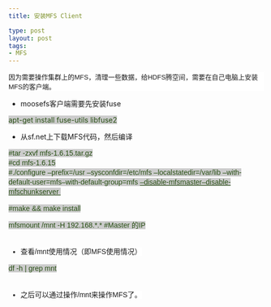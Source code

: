 ```yaml
--- 
title: 安装MFS Client

type: post
layout: post
tags: 
- MFS
---
```

<h2 style="background-color: white; font-family: 'Palatino Linotype', Georgia, Tahoma, 'Century Schoolbook L', Arial, Helvetica; margin-bottom: 0.2em; margin-left: 0px; margin-right: 0px; margin-top: 0.5em; padding-bottom: 0px; padding-left: 0px; padding-right: 0px; padding-top: 0px;"><span style="font-size: small; font-weight: normal;">因为需要操作集群上的MFS，清理一些数据，给HDFS腾空间，需要在自己电脑上安装MFS的客户端。</span></h2><div style="background-color: white; font-family: 'Lucida Grande', 'Lucida Sans Unicode', Arial, Helvetica, Sans, FreeSans, Jamrul, Garuda, Kalimati; line-height: 19px; margin-bottom: 1em; margin-top: 0.4em; padding-bottom: 0px; padding-left: 0px; padding-right: 0px; padding-top: 0px;"></div><ul><li>moosefs客户端需要先安装fuse</li></ul><span style="background-color: #cccccc; color: #274e13;">apt-get install fuse-utils libfuse2</span><br /><div style="background-color: white; font-family: 'Lucida Grande', 'Lucida Sans Unicode', Arial, Helvetica, Sans, FreeSans, Jamrul, Garuda, Kalimati; line-height: 19px; margin-bottom: 1em; margin-top: 0.4em; padding-bottom: 0px; padding-left: 0px; padding-right: 0px; padding-top: 0px;"></div><ul><li>从sf.net上下载MFS代码，然后编译</li></ul><div style="font-family: 'Lucida Grande', 'Lucida Sans Unicode', Arial, Helvetica, Sans, FreeSans, Jamrul, Garuda, Kalimati; line-height: 19px; margin-bottom: 1em; margin-top: 0.4em; padding-bottom: 0px; padding-left: 0px; padding-right: 0px; padding-top: 0px;"><span style="background-color: #cccccc;"><span style="color: #274e13;">#tar -zxvf mfs-1.6.15.tar.gz<br style="margin-bottom: 0px; margin-left: 0px; margin-right: 0px; margin-top: 0px; padding-bottom: 0px; padding-left: 0px; padding-right: 0px; padding-top: 0px;" />#cd mfs-1.6.15<br style="margin-bottom: 0px; margin-left: 0px; margin-right: 0px; margin-top: 0px; padding-bottom: 0px; padding-left: 0px; padding-right: 0px; padding-top: 0px;" />#./configure –prefix=/usr –sysconfdir=/etc/mfs –localstatedir=/var/lib –with-default-user=mfs–with-default-group=mfs <span style="margin-bottom: 0px; margin-left: 0px; margin-right: 0px; margin-top: 0px; padding-bottom: 0px; padding-left: 0px; padding-right: 0px; padding-top: 0px; text-decoration: underline;">–disable-mfsmaster–disable-mfschunkserver </span></span></span></div><div style="font-family: 'Lucida Grande', 'Lucida Sans Unicode', Arial, Helvetica, Sans, FreeSans, Jamrul, Garuda, Kalimati; line-height: 19px; margin-bottom: 1em; margin-top: 0.4em; padding-bottom: 0px; padding-left: 0px; padding-right: 0px; padding-top: 0px;"><span style="background-color: #cccccc;"><span style="color: #274e13;">#make && make install</span></span></div><div style="font-family: 'Lucida Grande', 'Lucida Sans Unicode', Arial, Helvetica, Sans, FreeSans, Jamrul, Garuda, Kalimati; line-height: 19px; margin-bottom: 1em; margin-top: 0.4em; padding-bottom: 0px; padding-left: 0px; padding-right: 0px; padding-top: 0px;"><span style="background-color: #cccccc;"><span style="color: #274e13;">mfsmount /mnt -H 192.168.*.* #Master 的IP</span></span><br /><br /><ul><li><span style="background-color: white;">查看/mnt使用情况（即MFS使用情况）</span></li></ul></div><div style="font-family: 'Lucida Grande', 'Lucida Sans Unicode', Arial, Helvetica, Sans, FreeSans, Jamrul, Garuda, Kalimati; line-height: 19px; margin-bottom: 1em; margin-top: 0.4em; padding-bottom: 0px; padding-left: 0px; padding-right: 0px; padding-top: 0px;"><span style="background-color: #cccccc;"><span style="color: #274e13;">df -h | grep mnt</span></span><br /><br /><ul><li><span style="background-color: white;">之后可以通过操作/mnt来操作MFS了。</span></li></ul></div>
